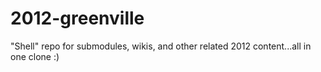 2012-greenville
===============

"Shell" repo for submodules, wikis, and other related 2012 content...all in one clone :)